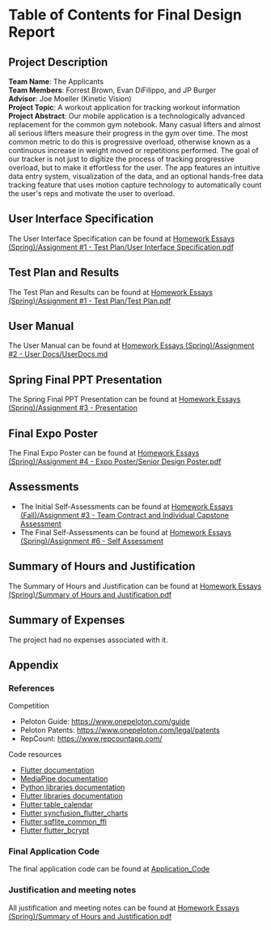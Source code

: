 # Table of Contents for Final Design Report

## Project Description

**Team Name**:  The Applicants</br>
**Team Members**: Forrest Brown, Evan DiFilippo, and JP Burger</br>
**Advisor**: Joe Moeller (Kinetic Vision)</br>
**Project Topic**: A workout application for tracking workout information</br>
**Project Abstract**: Our mobile application is a technologically advanced replacement for the common gym notebook. Many casual lifters and almost all serious lifters measure their progress in the gym over time. The most common metric to do this is progressive overload, otherwise known as a continuous increase in weight moved or repetitions performed. The goal of our tracker is not just to digitize the process of tracking progressive overload, but to make it effortless for the user. The app features an intuitive data entry system, visualization of the data, and an optional hands-free data tracking feature that uses motion capture technology to automatically count the user's reps and motivate the user to overload.

## User Interface Specification

The User Interface Specification can be found at [Homework Essays (Spring)/Assignment #1 - Test Plan/User Interface Specification.pdf](Homework%20Essays%20(Spring)/Assignment%20%231%20-%20Test%20Plan/User%20Interface%20Specification.pdf)

## Test Plan and Results

The Test Plan and Results can be found at [Homework Essays (Spring)/Assignment #1 - Test Plan/Test Plan.pdf](Homework%20Essays%20(Spring)/Assignment%20%231%20-%20Test%20Plan/Test%20Plan.pdf)

## User Manual

The User Manual can be found at [Homework Essays (Spring)/Assignment #2 - User Docs/UserDocs.md](Homework%20Essays%20(Spring)/Assignment%20%232%20-%20User%20Docs/UserDocs.md)

## Spring Final PPT Presentation

The Spring Final PPT Presentation can be found at [Homework Essays (Spring)/Assignment #3 - Presentation](Homework%20Essays%20(Spring)/Assignment%20%233%20-%20Presentation)

## Final Expo Poster

The Final Expo Poster can be found at [Homework Essays (Spring)/Assignment #4 - Expo Poster/Senior Design Poster.pdf](Homework%20Essays%20(Spring)/Assignment%20%234%20-%20Expo%20Poster/Senior%20Design%20Poster.pdf)

## Assessments

- The Initial Self-Assessments can be found at [Homework Essays (Fall)/Assignment #3 - Team Contract and Individual Capstone Assessment](Homework%20Essays%20(Fall)/Assignment%20%233%20-%20Team%20Contract%20and%20Individual%20Capstone%20Assessment)
- The Final Self-Assessments can be found at [Homework Essays (Spring)/Assignment #6 - Self Assessment](Homework%20Essays%20(Spring)/Assignment%20%236%20-%20Self%20Assessment)

## Summary of Hours and Justification

The Summary of Hours and Justification can be found at [Homework Essays (Spring)/Summary of Hours and Justification.pdf](Homework%20Essays%20(Spring)/Summary%20of%20Hours%20and%20Justification.pdf)

## Summary of Expenses

The project had no expenses associated with it.

## Appendix

### References

Competition
- Peloton Guide: https://www.onepeloton.com/guide
- Peloton Patents: https://www.onepeloton.com/legal/patents
- RepCount: https://www.repcountapp.com/

Code resources
- [Flutter documentation](https://docs.flutter.dev/)
- [MediaPipe documentation](https://developers.google.com/mediapipe/)
- [Python libraries documentation](https://docs.python.org/3/library/)
- [Flutter libraries documentation](https://pub.dev/)
- [Flutter table_calendar](https://pub.dev/packages/table_calendar)
- [Flutter syncfusion_flutter_charts](https://pub.dev/packages/syncfusion_flutter_charts)
- [Flutter sqflite_common_ffi](https://pub.dev/packages/sqflite_common_ffi)
- [Flutter flutter_bcrypt](https://pub.dev/packages/flutter_bcrypt)

### Final Application Code

The final application code can be found at [Application_Code](Application_Code) 

### Justification and meeting notes

All justification and meeting notes can be found at [Homework Essays (Spring)/Summary of Hours and Justification.pdf](Homework%20Essays%20(Spring)/Summary%20of%20Hours%20and%20Justification.pdf)

